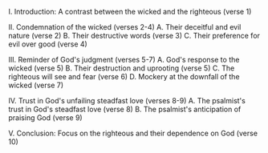 I. Introduction: A contrast between the wicked and the righteous (verse 1)

II. Condemnation of the wicked (verses 2-4)
    A. Their deceitful and evil nature (verse 2)
    B. Their destructive words (verse 3)
    C. Their preference for evil over good (verse 4)

III. Reminder of God's judgment (verses 5-7)
    A. God's response to the wicked (verse 5)
    B. Their destruction and uprooting (verse 5)
    C. The righteous will see and fear (verse 6)
    D. Mockery at the downfall of the wicked (verse 7)

IV. Trust in God's unfailing steadfast love (verses 8-9)
    A. The psalmist's trust in God's steadfast love (verse 8)
    B. The psalmist's anticipation of praising God (verse 9)

V. Conclusion: Focus on the righteous and their dependence on God (verse 10)